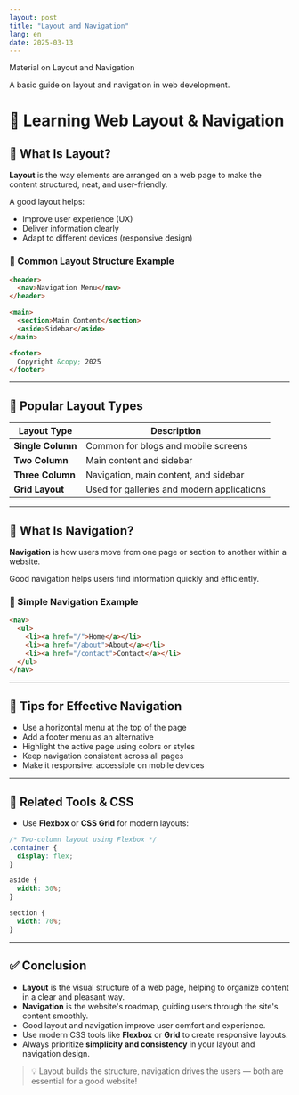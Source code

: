 ```yaml
---
layout: post
title: "Layout and Navigation"
lang: en
date: 2025-03-13
---
```


Material on Layout and Navigation

A basic guide on layout and navigation in web development.

# 🧭 Learning Web Layout & Navigation

## 🧱 What Is Layout?

**Layout** is the way elements are arranged on a web page to make the content structured, neat, and user-friendly.

A good layout helps:

* Improve user experience (UX)
* Deliver information clearly
* Adapt to different devices (responsive design)

### 📐 Common Layout Structure Example

```html
<header>
  <nav>Navigation Menu</nav>
</header>

<main>
  <section>Main Content</section>
  <aside>Sidebar</aside>
</main>

<footer>
  Copyright &copy; 2025
</footer>
```

---

## 📑 Popular Layout Types

| Layout Type       | Description                                  |
| ----------------- | -------------------------------------------- |
| **Single Column** | Common for blogs and mobile screens          |
| **Two Column**    | Main content and sidebar                     |
| **Three Column**  | Navigation, main content, and sidebar        |
| **Grid Layout**   | Used for galleries and modern applications   |

---

## 🔗 What Is Navigation?

**Navigation** is how users move from one page or section to another within a website.

Good navigation helps users find information quickly and efficiently.

### 📌 Simple Navigation Example

```html
<nav>
  <ul>
    <li><a href="/">Home</a></li>
    <li><a href="/about">About</a></li>
    <li><a href="/contact">Contact</a></li>
  </ul>
</nav>
```

---

## 🎯 Tips for Effective Navigation

* Use a horizontal menu at the top of the page
* Add a footer menu as an alternative
* Highlight the active page using colors or styles
* Keep navigation consistent across all pages
* Make it responsive: accessible on mobile devices

---

## 🧰 Related Tools & CSS

* Use **Flexbox** or **CSS Grid** for modern layouts:

```css
/* Two-column layout using Flexbox */
.container {
  display: flex;
}

aside {
  width: 30%;
}

section {
  width: 70%;
}
```

---

## ✅ Conclusion

* **Layout** is the visual structure of a web page, helping to organize content in a clear and pleasant way.
* **Navigation** is the website's roadmap, guiding users through the site's content smoothly.
* Good layout and navigation improve user comfort and experience.
* Use modern CSS tools like **Flexbox** or **Grid** to create responsive layouts.
* Always prioritize **simplicity and consistency** in your layout and navigation design.

> 💡 Layout builds the structure, navigation drives the users — both are essential for a good website!
